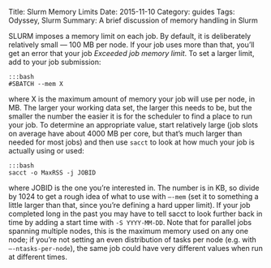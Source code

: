 Title: Slurm Memory Limits
Date: 2015-11-10
Category: guides
Tags: Odyssey, Slurm
Summary: A brief discussion of memory handling in Slurm

SLURM imposes a memory limit on each job. By default, it is deliberately relatively small — 100 MB per node. If your job uses more than that, you’ll get an error that your job *Exceeded job memory limit*. To set a larger limit, add to your job submission:

    :::bash
    #SBATCH --mem X

where X is the maximum amount of memory your job will use per node, in MB. The larger your working data set, the larger this needs to be, but the smaller the number the easier it is for the scheduler to find a place to run your job. To determine an appropriate value, start relatively large (job slots on average have about 4000 MB per core, but that’s much larger than needed for most jobs) and then use `sacct` to look at how much your job is actually using or used:

    :::bash
    sacct -o MaxRSS -j JOBID

where JOBID is the one you’re interested in. The number is in KB, so divide by 1024 to get a rough idea of what to use with `–-mem` (set it to something a little larger than that, since you’re defining a hard upper limit). If your job completed long in the past you may have to tell sacct to look further back in time by adding a start time with `-S YYYY-MM-DD`. Note that for parallel jobs spanning multiple nodes, this is the maximum memory used on any one node; if you’re not setting an even distribution of tasks per node (e.g. with `–-ntasks-per-node`), the same job could have very different values when run at different times.
